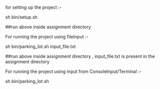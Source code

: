 for setting up the project :-

sh bin/setup.sh

##run above inside assignment directory




For running the project using fileInput :-

sh bin/parking_lot.sh input_file.txt

##run above inside assignment directory , input_file.txt is present in the assignment directory




For running the project using input from ConsoleInput/Terminal :-

sh bin/parking_lot.sh
